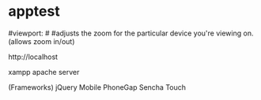 # apptest

#viewport: 
#<meta name="viewport" content="width=device-width"/>
#adjusts the zoom for the particular device you're viewing on. (allows zoom in/out)

http://localhost

xampp apache server

(Frameworks)
jQuery Mobile
PhoneGap
Sencha Touch
